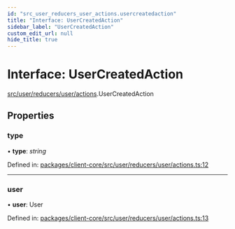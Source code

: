 ```yaml
---
id: "src_user_reducers_user_actions.usercreatedaction"
title: "Interface: UserCreatedAction"
sidebar_label: "UserCreatedAction"
custom_edit_url: null
hide_title: true
---
```


# Interface: UserCreatedAction

[src/user/reducers/user/actions](../modules/src_user_reducers_user_actions.md).UserCreatedAction

## Properties

### type

• **type**: *string*

Defined in: [packages/client-core/src/user/reducers/user/actions.ts:12](https://github.com/xr3ngine/xr3ngine/blob/7e8e151f1/packages/client-core/src/user/reducers/user/actions.ts#L12)

___

### user

• **user**: User

Defined in: [packages/client-core/src/user/reducers/user/actions.ts:13](https://github.com/xr3ngine/xr3ngine/blob/7e8e151f1/packages/client-core/src/user/reducers/user/actions.ts#L13)
